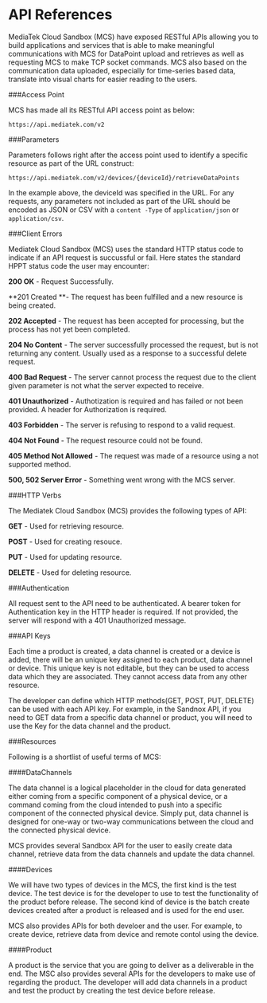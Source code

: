 # API References

MediaTek Cloud Sandbox (MCS) have exposed RESTful APIs allowing you to build applications and services that is able to make meaningful communications with MCS for DataPoint upload and retrieves as well as requesting MCS to make TCP socket commands. MCS also based on the communication data uploaded, especially for time-series based data, translate into visual charts for easier reading to the users.

###Access Point

MCS has made all its RESTful API access point as below:

```
https://api.mediatek.com/v2
```

###Parameters

Parameters follows right after the access point used to identify a specific resource as part of the URL construct:

```
https://api.mediatek.com/v2/devices/{deviceId}/retrieveDataPoints

```
In the example above, the deviceId was specified in the URL. For any requests, any parameters not included as part of the URL should be encoded as JSON or CSV with a `content -Type` of `application/json` or `application/csv`.

###Client Errors

Mediatek Cloud Sandbox (MCS) uses the standard HTTP status code to indicate if an API request is succussful or fail. Here states the standard HPPT status code the user may encounter:

**200 OK** - Request Successfully.

**201 Created **- The request has been fulfilled and a new resource is being created.

**202 Accepted** - The request has been accepted for processing, but the process has not yet been completed.

**204 No Content** - The server successfully processed the request, but is not returning any content. Usually used as a response to a successful delete request.

**400 Bad Request** - The server cannot process the request due to the client given parameter is not what the server expected to receive.

**401 Unauthorized** - Authotization is required and has failed or not been provided. A header for Authorization is required.

**403 Forbidden** - The server is refusing to respond to a valid request.

**404 Not Found** - The request resource could not be found.

**405 Method Not Allowed** - The request was made of a resource using a not supported method.

**500, 502 Server Error** - Something went wrong with the MCS server.


###HTTP Verbs

The Mediatek Cloud Sandbox (MCS) provides the following types of API:


**GET** - Used for retrieving resource.

**POST** - Used for creating resouce.

**PUT** - Used for updating resource.

**DELETE** - Used for deleting resource.



###Authentication

All request sent to the API need to be authenticated. A bearer token for Authentication key in the HTTP header is required. If not provided, the server will respond with a 401 Unauthorized message.

###API Keys

Each time a product is created, a data channel is created or a device is added, there will be an unique key assigned to each product, data channel or device. This unique key is not editable, but they can be used to access data which they are associated. They cannot access data from any other resource.

The developer can define which HTTP methods(GET, POST, PUT, DELETE) can be used with each API key. For example, in the Sandnox API, if you need to GET data from a specific data channel or product, you will need to use the Key for the data channel and the product.


###Resources

Following is a shortlist of useful terms of MCS:


####DataChannels

The data channel is a logical placeholder in the cloud for data generated either coming from a specific component of a physical device, or a command coming from the cloud intended to push into a specific component of the connected physical device. Simply put, data channel is designed for one-way or two-way communications between the cloud and the connected physical device.

MCS provides several Sandbox API for the user to easily create data channel,  retrieve data from the data channels and update the data channel.

####Devices

We will have two types of devices in the MCS, the first kind is the test device. The test device is for the developer to use to test the functionality of the product before release.
The second kind of device is the batch create devices created after a product is released and is used for the end user.

MCS also provides APIs for both develoer and the user. For example, to create device, retrieve data from device and remote contol using the device.

####Product

A product is the service that you are going to deliver as a deliverable in the end. The MSC also provides several APIs for the developers to make use of regarding the product. The developer will add data channels in a product and test the product by creating the test device before release.


